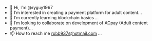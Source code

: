- 👋 Hi, I’m @ryguy1967
- 👀 I’m interested in creating a payment platform for adult content...
- 🌱 I’m currently learning blockchain basics ...
- 💞️ I’m looking to collaborate on development of ACpay (Adult content payment)...
- 📫 How to reach me robb937@hotmail.com ...

<!---
ryguy1967/ryguy1967 is a ✨ special ✨ repository because its `README.md` (this file) appears on your GitHub profile.
You can click the Preview link to take a look at your changes.
--->
